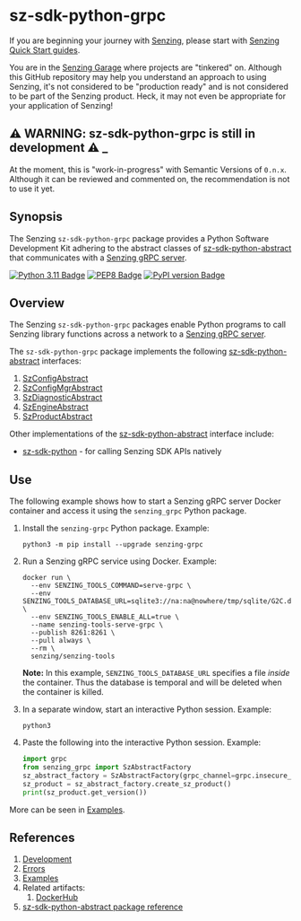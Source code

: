 # sz-sdk-python-grpc

If you are beginning your journey with [Senzing],
please start with [Senzing Quick Start guides].

You are in the [Senzing Garage] where projects are "tinkered" on.
Although this GitHub repository may help you understand an approach to using Senzing,
it's not considered to be "production ready" and is not considered to be part of the Senzing product.
Heck, it may not even be appropriate for your application of Senzing!

## :warning: WARNING: sz-sdk-python-grpc is still in development :warning: _

At the moment, this is "work-in-progress" with Semantic Versions of `0.n.x`.
Although it can be reviewed and commented on,
the recommendation is not to use it yet.

## Synopsis

The Senzing `sz-sdk-python-grpc` package provides a Python Software Development Kit
adhering to the abstract classes of [sz-sdk-python-abstract]
that communicates with a [Senzing gRPC server].

[![Python 3.11 Badge]][Python 3.11]
[![PEP8 Badge]][PEP8]
[![PyPI version Badge]][PyPi version]

## Overview

The Senzing `sz-sdk-python-grpc` packages enable Python programs to call Senzing library functions
across a network to a [Senzing gRPC server].

The `sz-sdk-python-grpc` package implements the following [sz-sdk-python-abstract] interfaces:

1. [SzConfigAbstract]
1. [SzConfigMgrAbstract]
1. [SzDiagnosticAbstract]
1. [SzEngineAbstract]
1. [SzProductAbstract]

Other implementations of the [sz-sdk-python-abstract] interface include:

- [sz-sdk-python] - for calling Senzing SDK APIs natively

## Use

The following example shows how to start a Senzing gRPC server Docker container
and access it using the `senzing_grpc` Python package.

1. Install the `senzing-grpc` Python package.
   Example:

    ```console
    python3 -m pip install --upgrade senzing-grpc
    ```

1. Run a Senzing gRPC service using Docker.
   Example:

    ```console
    docker run \
      --env SENZING_TOOLS_COMMAND=serve-grpc \
      --env SENZING_TOOLS_DATABASE_URL=sqlite3://na:na@nowhere/tmp/sqlite/G2C.db \
      --env SENZING_TOOLS_ENABLE_ALL=true \
      --name senzing-tools-serve-grpc \
      --publish 8261:8261 \
      --pull always \
      --rm \
      senzing/senzing-tools
    ```

   **Note:** In this example, `SENZING_TOOLS_DATABASE_URL` specifies a file *inside* the container.
   Thus the database is temporal and will be deleted when the container is killed.

1. In a separate window, start an interactive Python session.
   Example:

    ```console
    python3
    ```

1. Paste the following into the interactive Python session.
   Example:

    ```python
    import grpc
    from senzing_grpc import SzAbstractFactory
    sz_abstract_factory = SzAbstractFactory(grpc_channel=grpc.insecure_channel("localhost:8261"))
    sz_product = sz_abstract_factory.create_sz_product()
    print(sz_product.get_version())

    ```

More can be seen in [Examples].

## References

1. [Development]
1. [Errors]
1. [Examples]
1. Related artifacts:
    1. [DockerHub]
1. [sz-sdk-python-abstract package reference]

[Development]: docs/development.md
[DockerHub]: https://hub.docker.com/r/senzing/template-python
[Errors]: docs/errors.md
[Examples]: docs/examples.md
[PEP8 Badge]: https://img.shields.io/badge/code%20style-pep8-orange.svg
[PEP8]: https://www.python.org/dev/peps/pep-0008/
[PyPI version Badge]: https://badge.fury.io/py/senzing-abstract.svg
[PyPi version]: https://badge.fury.io/py/senzing-abstract
[Python 3.11 Badge]: https://img.shields.io/badge/python-3.11-blue.svg
[Python 3.11]: https://www.python.org/downloads/release/python-3110/
[Senzing Garage]: https://github.com/senzing-garage
[Senzing gRPC server]: https://github.com/senzing-garage/servegrpc
[Senzing Quick Start guides]: https://docs.senzing.com/quickstart/
[Senzing]: https://senzing.com/
[sz-sdk-python-abstract package reference]: https://hub.senzing.com/sz-sdk-python-abstract/
[sz-sdk-python-abstract]: https://github.com/senzing-garage/sz-sdk-python-abstract/tree/main/src/senzing_abstract
[sz-sdk-python]: https://github.com/senzing-garage/sz-sdk-python
[SzConfigAbstract]: https://github.com/senzing-garage/sz-sdk-python-abstract/blob/main/src/senzing_abstract/szconfig_abstract.py
[SzConfigMgrAbstract]: https://github.com/senzing-garage/sz-sdk-python-abstract/blob/main/src/senzing_abstract/szconfigmanager_abstract.py
[SzDiagnosticAbstract]: https://github.com/senzing-garage/sz-sdk-python-abstract/blob/main/src/senzing_abstract/szdiagnostic_abstract.py
[SzEngineAbstract]: https://github.com/senzing-garage/sz-sdk-python-abstract/blob/main/src/senzing_abstract/szengine_abstract.py
[SzProductAbstract]: https://github.com/senzing-garage/sz-sdk-python-abstract/blob/main/src/senzing_abstract/szproduct_abstract.py
